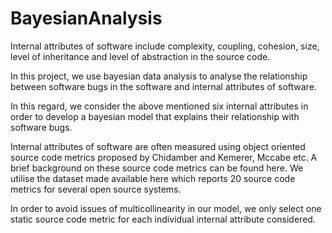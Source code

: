 # BayesianAnalysis

Internal attributes of software include complexity, coupling, cohesion, size, level of inheritance and level of abstraction in the source code.

In this project, we use bayesian data analysis to analyse the relationship between software bugs in the software and internal attributes of software.

In this regard, we consider the above mentioned six internal attributes in order to develop a bayesian model that explains their relationship with software bugs.

Internal attributes of software are often measured using object oriented source code metrics proposed by Chidamber and Kemerer, Mccabe etc. A brief background on these source code metrics can be found here. We utilise the dataset made available here which reports 20 source code metrics for several open source systems.

In order to avoid issues of multicollinearity in our model, we only select one static source code metric for each individual internal attribute considered.
